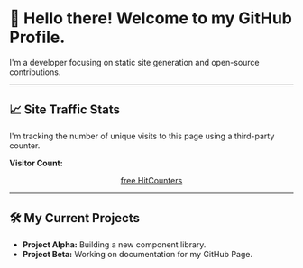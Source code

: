 # 👋 Hello there! Welcome to my GitHub Profile.

I'm a developer focusing on static site generation and open-source contributions.

---

## 📈 Site Traffic Stats

I'm tracking the number of unique visits to this page using a third-party counter.

**Visitor Count:**

<p align="center">
    <a href='https://www.free-counters.org/'>free HitCounters</a> 
    <script type='text/javascript' src='https://www.freevisitorcounters.com/auth.php?id=6c7412639126d6d57948dd598929718bd1c7709c'></script>
    <script type="text/javascript" src="https://www.freevisitorcounters.com/en/home/counter/1426767/t/5"></script>
    </p>

---

## 🛠️ My Current Projects

* **Project Alpha:** Building a new component library.
* **Project Beta:** Working on documentation for my GitHub Page.

